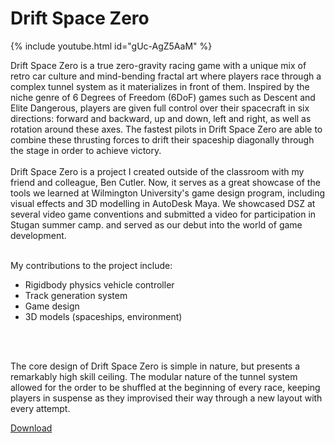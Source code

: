 <link rel="stylesheet" type="text/css" href="https://ryanyearsley.github.io/style.css">

# Drift Space Zero  

{% include youtube.html id="gUc-AgZ5AaM" %}

Drift Space Zero is a true zero-gravity racing game with a unique mix of retro car culture and mind-bending fractal art where players race through a complex tunnel system as it materializes in front of them. Inspired by the niche genre of 6 Degrees of Freedom (6DoF) games such as Descent and Elite Dangerous, players are given full control over their spacecraft in six directions: forward and backward, up and down, left and right, as well as rotation around these axes. The fastest pilots in Drift Space Zero are able to combine these thrusting forces to drift their spaceship diagonally through the stage in order to achieve victory.
<br>
<br>
Drift Space Zero is a project I created outside of the classroom with my friend and colleague, Ben Cutler. Now, it serves as a great showcase of the tools we learned at Wilmington University's game design program, including visual effects and 3D modelling in AutoDesk Maya. We showcased DSZ at several video game conventions and submitted a video for participation in Stugan summer camp. and served as our debut into the world of game development.
<br>
<br>

My contributions to the project include:

- Rigidbody physics vehicle controller
- Track generation system
- Game design
- 3D models (spaceships, environment)
<br>
<br>

The core design of Drift Space Zero is simple in nature, but presents a remarkably high skill ceiling. The modular nature of the tunnel system allowed for the order to be shuffled at the beginning of every race, keeping players in suspense as they improvised their way through a new layout with every attempt.


<a href="https://tetricomstudios.itch.io/drift-space-zero">Download</a>